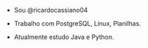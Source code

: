 - Sou @ricardocassiano04

- Trabalho com PostgreSQL, Linux, Planilhas.

- Atualmente estudo Java e Python.

<!---
ricardocassiano04/ricardocassiano04 is a ✨ special ✨ repository because its `README.md` (this file) appears on your GitHub profile.
You can click the Preview link to take a look at your changes.
--->
